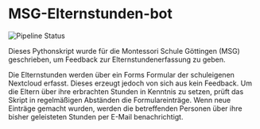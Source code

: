 # MSG-Elternstunden-bot

![Pipeline Status](https://git.cccgoe.de/h8/msg-elternstunden-bot/badges/main/pipeline.svg)


Dieses Pythonskript wurde für die Montessori Schule Göttingen (MSG) geschrieben, um Feedback zur Elternstundenerfassung zu geben.

Die Elternstunden werden über ein Forms Formular der schuleigenen Nextcloud erfasst. Dieses erzeugt jedoch von sich aus kein Feedback. Um die Eltern über ihre erbrachten Stunden in Kenntnis zu setzen, prüft das Skript in regelmäßigen Abständen die Formulareinträge. Wenn neue Einträge gemacht wurden, werden die betreffenden Personen über ihre bisher geleisteten Stunden per E-Mail benachrichtigt.
